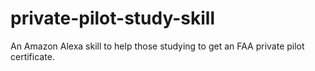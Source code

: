 # private-pilot-study-skill
An Amazon Alexa skill to help those studying to get an FAA private pilot certificate.
